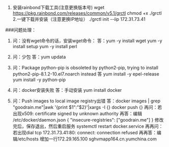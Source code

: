 1. 安装rainbond下载工具(注意更换版本号)
wget https://pkg.rainbond.com/releases/common/v5.1/grctl
chmod +x ./grctl
2.一键下载并安装（注意更换IP地址）
./grctl init --iip 172.31.73.41


###问题处理：

1. 问：没有wget命令的话，安装wget命令：
   答：yum -y install wget 
      yum -y install setup
      yum -y install perl 
2. 问：少包
   答：yum updata
3. 问：Package python-pip is obsoleted by python2-pip, trying to install python2-pip-8.1.2-10.el7.noarch instead
  答 yum install -y epel-release
    yum install -y python-pip
    
4. 问：docker安装失败
   答：手动安装 yum install docker
   
5. 问：Push images to local image registry出错
   答：docker images | grep "goodrain.me"|awk '{print $1":"$2}'|xargs -I {} docker push {}
   再问：若出现x509: certificate signed by unknown authority
   再答：编辑 /etc/docker/daemon.json
        {  "insecure-registries": ["goodrain.me"] }
        修改完后，保存退出，然后重启服务
        systemctl restart docker.service
   再再问：若出现dial tcp 172.31.73.41:80: connect: connection refused
   再再答：编辑/etc/hosts
         增加一行172.29.165.100 sghvmapp164.cn.yumchina.com

